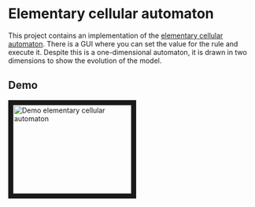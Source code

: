 # Elementary cellular automaton

This project contains an implementation of the
[elementary cellular automaton](https://mathworld.wolfram.com/ElementaryCellularAutomaton.html).
There is a GUI where you can set the value for the rule and execute it.
Despite this is a one-dimensional automaton, it is drawn in two dimensions to show
the evolution of the model.

## Demo

<a href="http://www.youtube.com/watch?feature=player_embedded&v=wfMQ33UimSg
" target="_blank"><img src="http://img.youtube.com/vi/wfMQ33UimSg/0.jpg"
alt="Demo elementary cellular automaton" width="240" height="180" border="10" /></a>
